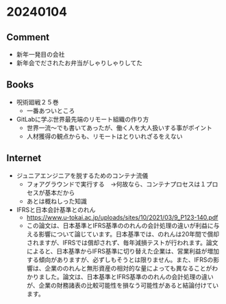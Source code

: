 # 20240104

## Comment

- 新年一発目の会社
- 新年会でだされたお弁当がしゃりしゃりしてた

## Books

- 呪術廻戦２５巻
    - 一番あついところ
- GitLabに学ぶ世界最先端のリモート組織の作り方
  - 世界一流〜でも書いてあったが、働く人を大人扱いする事がポイント
  - 人材獲得の観点からも、リモートはとりいれざるをえない

## Internet

- ジュニアエンジニアを脱するためのコンテナ流儀
    - フォアグラウンドで実行する　→何故なら、コンテナプロセスは１プロセスが基本だから
    - あとは概ねしった知識
- IFRSと日本会計基準とのれん
  - https://www.u-tokai.ac.jp/uploads/sites/10/2021/03/9_P123-140.pdf
  - この論文は、日本基準とIFRS基準ののれんの会計処理の違いが利益に与える影響について論じています。日本基準では、のれんは20年間で償却されますが、IFRSでは償却されず、毎年減損テストが行われます。論文によると、日本基準からIFRS基準に切り替えた企業は、営業利益が増加する傾向がありますが、必ずしもそうとは限りません。また、IFRSの影響は、企業ののれんと無形資産の相対的な量によっても異なることがわかりました。論文は、日本基準とIFRS基準ののれんの会計処理の違いが、企業の財務諸表の比較可能性を損なう可能性があると結論付けています。
